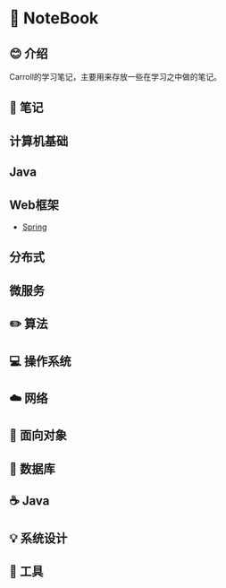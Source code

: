 # 📕 NoteBook

## 😊 介绍

Carroll的学习笔记，主要用来存放一些在学习之中做的笔记。

## 📝 笔记

## 计算机基础

## Java

## Web框架
- [Spring](notes/Spring.md)

## 分布式

## 微服务

## ✏️ 算法



## 💻 操作系统


## ☁️ 网络



## 🎨 面向对象



## 💾 数据库


## ☕️ Java



## 💡 系统设计



## 🔧 工具








